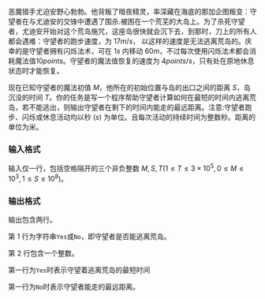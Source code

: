 恶魔猎手尤迫安野心勃勃。他背叛了暗夜精灵，率深藏在海底的那加企图叛变：守望者在与尤迪安的交锋中遭遇了围杀.被困在一个荒芜的大岛上。为了杀死守望者，尤迪安开始对这个荒岛施咒，这座岛很快就会沉下去，到那时，刀上的所有人都会遇难：守望者的跑步速度，为 $17 m/s$， 以这样的速度是无法逃离荒岛的。庆幸的是守望者拥有闪烁法术，可在 $1s$ 内移动 $60m$，不过每次使用闪烁法术都会消耗魔法值$10points$。守望者的魔法值恢复的速度为 $4points/s$，只有处在原地休息状态时才能恢复。

现在已知守望者的魔法初值 $M$，他所在的初始位置与岛的出口之间的距离 $S$，岛沉没的时间 $T$。你的任务是写一个程序帮助守望者计算如何在最短的时间内逃离荒岛，若不能逃出，则输出守望者在剩下的时间内能走的最远距离。注意:守望者跑步、闪烁或休息活动均以秒 $(s)$ 为单位。且每次活动的持续时间为整数秒。距离的单位为米。

### 输入格式

输入仅一行，包括空格隔开的三个非负整数 $M,S,T(1 \leq T \leq 3 \times 10^5,0 \leq M \leq 10^3, 1\leq S \leq 10^8)$。

### 输出格式

输出包含两行。

第 $1$ 行为字符串`Yes`或`No`，即守望者是否能逃离荒岛。

第 $2$ 行包含一个整数。

第一行为`Yes`时表示守望着逃离荒岛的最短时间

第一行为`No`时表示守望者能走的最远距离。
